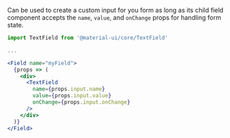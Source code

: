 Can be used to create a custom input for you form as long as its child field component accepts the `name`, `value`, and `onChange` props for handling form state.

```jsx static
import TextField from '@material-ui/core/TextField'

...

<Field name="myField">
  {props => (
    <div>
      <TextField
        name={props.input.name}
        value={props.input.value}
        onChange={props.input.onChange}
      />
    </div>
  )}
</Field>
```